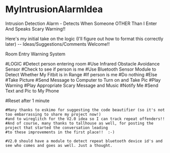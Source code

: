 <script src="https://cdn.rawgit.com/google/code-prettify/master/loader/run_prettify.js"></script>

# MyIntrusionAlarmIdea

Intrusion Detection Alarm - Detects When Someone OTHER Than I Enter And Speaks Scary Warning!!

Here's my initial take on the logic (I'll figure out how to format this correctly later) -- Ideas/Suggestions/Comments Welcome!!

Room Entry Warning System

#LOGIC
#Detect person entering room
	#Use Infrared Obstacle Avoidance Sensor
#Check to see if person is me
	#Use Bluetooth Sensor Module to Detect Whether My Fitbit is in Range
#If person is me
	#Do nothing
#Else
	#Take Picture
		#Send Message to Computer to Turn on and Take Pic
	#Play Warning
		#Play Appropriate Scary Message and Music
	#Notify Me
		#Send Text and Pic to My Phone

#Reset after 1 minute

	#Many thanks to eskimo for suggesting the code beautifier (so it's not too embarrassing to share my project now!) 
	#and to wireglitch for the V2.0 idea so I can track repeat offenders!!  
	#And of course, many thanks to tallhouse as well, for posting the project that started the conversation leading 
	#to these improvements in the first place!!  :-)

	#V2.0 should have a module to detect repeat bluetooth device id's and see who comes and goes as well. Just a thought.  
	
	
	

